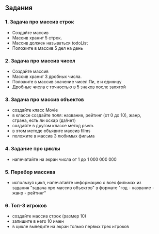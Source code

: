 ## Задания
### 1. Задача про массив строк
* Создайте массив
* Массив хранит 5 строк.
* Массив должен называться todoList
* Положите в массив 5 дел на день
### 2. Задача про массив чисел
* Создайте массив
* Массив хранит 3 дробных числа.
* Положите в массив значение чисел Пи, е и единицу
* Дробные числа с точностью в 5 знаков после запятой
### 3. Задача про массив объектов
* создайте класс Movie
* в классе создайте поля: название, рейтинг (от 0 до 10), жанр, страна, есть ли оскар (да/нет)
* создайте в другом классе метод psvm.
* в этом методе объявите массив films
* положите в массив 3 любимых фильма
### 4. Задание про циклы
* напечатайте на экран числа от 1 до 1 000 000 000
### 5. Перебор массива
* используя цикл, напечатайте информацию о всех фильмах из задания "задача про массив объектов" в формате "год - название - жанр - рейтинг"
### 6. Топ-3 игроков
* создайте массив строк (размер 10)
* запишите в него 10 имен
* в цикле выведите на экран только первых трех игроков
